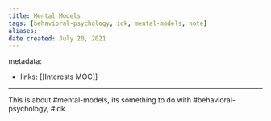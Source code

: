 ```yaml
---
title: Mental Models
tags: [behavioral-psychology, idk, mental-models, note]
aliases:
date created: July 20, 2021
---
```


metadata: 
- links: [[Interests MOC]]

---

This is about #mental-models, its something to do with #behavioral-psychology, #idk